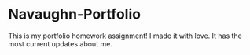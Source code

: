 # Navaughn-Portfolio

This is my portfolio homework assignment! I made it with love. It has the most current updates about me.
